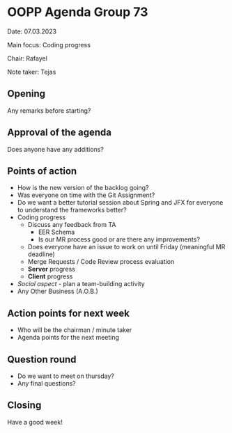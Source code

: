 # OOPP Agenda Group 73
Date: 07.03.2023

Main focus: Coding progress

Chair: Rafayel

Note taker: Tejas

## Opening
Any remarks before starting?

## Approval of the agenda
Does anyone have any additions?

## Points of action
- How is the new version of the backlog going?
- Was everyone on time with the Git Assignment?
- Do we want a better tutorial session about Spring and JFX for everyone to understand the frameworks better?
- Coding progress
	- Discuss any feedback from TA
		- EER Schema
		- Is our MR process good or are there any improvements?
	- Does everyone have an issue to work on until Friday (meaningful MR deadline)
	- Merge Requests / Code Review process evaluation
	- **Server** progress
	- **Client** progress
- *Social aspect* - plan a team-building activity
- Any Other Business (A.O.B.)
## Action points for next week
- Who will be the chairman / minute taker
- Agenda points for the next meeting
## Question round
* Do we want to meet on thursday?
* Any final questions?
## Closing
Have a good week!
